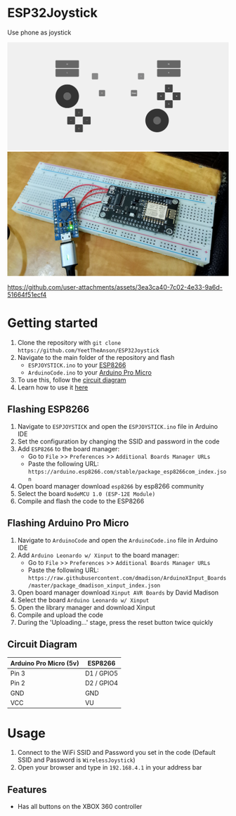 # ESP32Joystick
Use phone as joystick

![ESP32Joystick](https://github.com/YeetTheAnson/ESP32Joystick/raw/main/1.png)
![ESP32Joystick](https://github.com/YeetTheAnson/ESP32Joystick/raw/main/2.jpg)

https://github.com/user-attachments/assets/3ea3ca40-7c02-4e33-9a6d-51664f51ecf4

# Getting started

1. Clone the repository with ```git clone https://github.com/YeetTheAnson/ESP32Joystick```
2. Navigate to the main folder of the repository and flash
    - `ESPJOYSTICK.ino` to your [ESP8266](#flashing-esp8266)
    - `ArduinoCode.ino` to your [Arduino Pro Micro](#flashing-arduino-pro-micro)
3. To use this, follow the [circuit diagram](#circuit-diagram)
4. Learn how to use it [here](#usage)




## Flashing ESP8266

1. Navigate to `ESPJOYSTICK` and open the `ESPJOYSTICK.ino` file in Arduino IDE
2. Set the configuration by changing the SSID and password in the code
3. Add `ESP8266` to the board manager:
    - Go to `File` >> `Preferences` >> `Additional Boards Manager URLs`
    - Paste the following URL: `https://arduino.esp8266.com/stable/package_esp8266com_index.json`
4. Open board manager download `esp8266` by esp8266 community
5. Select the board `NodeMCU 1.0 (ESP-12E Module)`
6. Compile and flash the code to the ESP8266


## Flashing Arduino Pro Micro

1. Navigate to `ArduinoCode` and open the `ArduinoCode.ino` file in Arduino IDE
2. Add `Arduino Leonardo w/ Xinput` to the board manager:
    - Go to `File` >> `Preferences` >> `Additional Boards Manager URLs`
    - Paste the following URL: `https://raw.githubusercontent.com/dmadison/ArduinoXInput_Boards/master/package_dmadison_xinput_index.json`
4. Open board manager download `Xinput AVR Boards` by David Madison
5. Select the board `Arduino Leonardo w/ Xinput`
6. Open the library manager and download Xinput
7. Compile and upload the code
8. During the 'Uploading...' stage, press the reset button twice quickly


## Circuit Diagram

| Arduino Pro Micro (5v) | ESP8266         |
|------------------------|-----------------|
| Pin 3                  | D1 / GPIO5       |
| Pin 2                  | D2 / GPIO4       |
| GND                    | GND              |
| VCC                    | VU               |


# Usage

1. Connect to the WiFi SSID and Password you set in the code (Default SSID and Password is `WirelessJoystick`)
2. Open your browser and type in `192.168.4.1` in your address bar

## Features
- Has all buttons on the XBOX 360 controller
